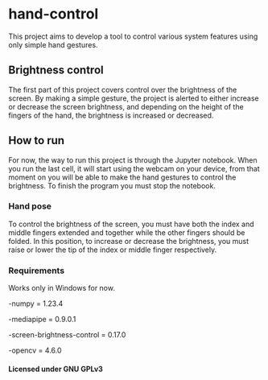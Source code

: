 # hand-control
This project aims to develop a tool to control various system features using only simple hand gestures.

## Brightness control
The first part of this project covers control over the brightness of the screen. By making a simple gesture, the project is alerted to either increase or decrease the screen brightness, and depending on the height of the fingers of the hand, the brightness is increased or decreased.

## How to run
For now, the way to run this project is through the Jupyter notebook. When you run the last cell, it will start using the webcam on your device, from that moment on you will be able to make the hand gestures to control the brightness. To finish the program you must stop the notebook.

### Hand pose
To control the brightness of the screen, you must have both the index and middle fingers extended and together while the other fingers should be folded. In this position, to increase or decrease the brightness, you must raise or lower the tip of the index or middle finger respectively.

### Requirements
Works only in Windows for now.

-numpy = 1.23.4

-mediapipe = 0.9.0.1

-screen-brightness-control = 0.17.0

-opencv = 4.6.0

#### Licensed under GNU GPLv3
